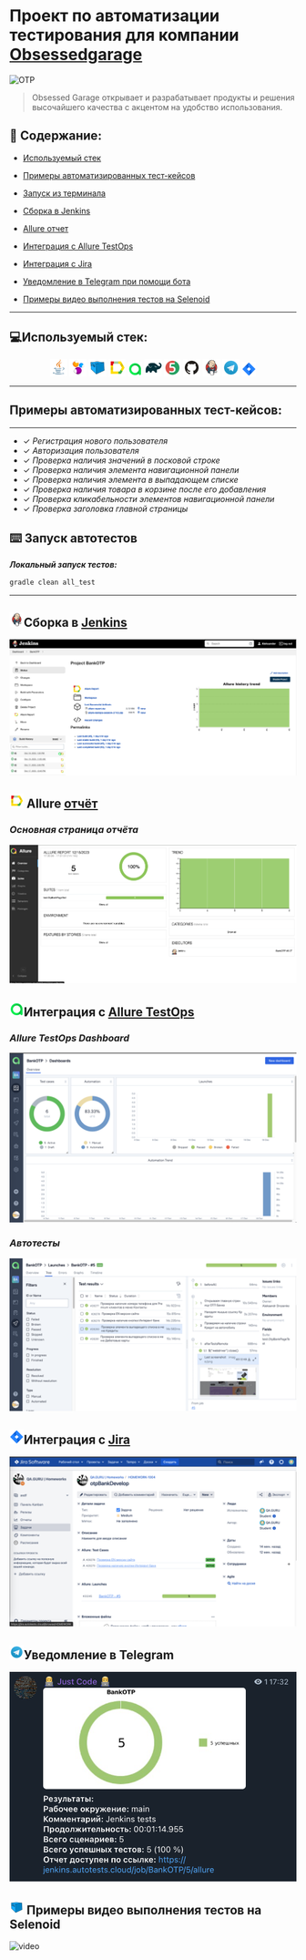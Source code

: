 # Проект по автоматизации тестирования для компании [Obsessedgarage](https://www.obsessedgarage.com/)

<img alt="OTP" src="src/media/screenshots/bankPage.png">

> Obsessed Garage открывает и разрабатывает продукты и решения высочайшего качества с акцентом на удобство использования.

## :scroll: Содержание:
* <a href="#tools">Используемый стек</a>
* <a href="#cases">Примеры автоматизированных тест-кейсов</a>
* <a href="#console">Запуск из терминала</a>
* <a href="#jenkins">Сборка в Jenkins</a>
* <a href="#allure">Allure отчет</a>
* <a href="#allure-testops">Интеграция с Allure TestOps</a>
* <a href="#jira">Интеграция с Jira</a>

* <a href="#telegram">Уведомление в Telegram при помощи бота</a>

* <a href="#video">Примеры видео выполнения тестов на Selenoid</a>

____
<a id="tools"></a>
## :computer:<a name="Используемый стек">**Используемый стек:**</a>

<p align="center">
<a href="https://www.java.com/"><img width="6%" title="Java" src="media/logo/Java.svg"></a>
<a href="https://selenide.org/"><img width="6%" title="Selenide" src="media/logo/Selenide.svg"></a>
<a href="https://aerokube.com/selenoid/"><img width="6%" title="Selenoid" src="media/logo/Selenoid.svg"></a>
<a href="https://github.com/allure-framework/allure2"><img width="6%" title="Allure Report" src="media/logo/Allure.svg"></a>
<a href="https://qameta.io/"><img width="5%" title="Allure TestOps" src="media/logo/Allure_TO.svg"></a>
<a href="https://gradle.org/"><img width="6%" title="Gradle" src="media/logo/Gradle.svg"></a>
<a href="https://junit.org/junit5/"><img width="6%" title="JUnit5" src="media/logo/Junit5.svg"></a>
<a href="https://github.com/"><img width="6%" title="GitHub" src="media/logo/GitHub.svg"></a>
<a href="https://www.jenkins.io/"><img width="6%" title="Jenkins" src="media/logo/Jenkins.svg"></a>
<a href="https://web.telegram.org/a/"><img width="6%" title="Telegram" src="media/logo/Telegram.svg"></a>
<a href="https://www.atlassian.com/ru/software/jira/"><img width="5%" title="Jira" src="media/logo/Jira.svg"></a>
</p>

____
<a id="cases"></a>
## <a name="Примеры автоматизированных тест-кейсов">**Примеры автоматизированных тест-кейсов:**</a>
____
- ✓ *Регистрация нового пользователя*
- ✓ *Авторизация пользователя*
- ✓ *Проверка наличия значений в посковой строке*
- ✓ *Проверка наличия элемента навигационной панели*
- ✓ *Проверка наличия элемента в выпадающем списке*
- ✓ *Проверка наличия товара в корзине после его добавления*
- ✓ *Проверка кликабельности элементов навигационной панели*
- ✓ *Проверка заголовка главной страницы*



<a id="console"></a>
## :keyboard: Запуск автотестов

***Локальный запуск тестов:***
```bash  
gradle clean all_test
```
____
<a id="jenkins"></a>
## <img alt="Jenkins" height="25" src="media/logo/Jenkins.svg" width="25"/></a><a name="Сборка"></a>Сборка в [Jenkins](https://jenkins.autotests.cloud/job/BankOTP/)</a>
<p align="center">  
<a href="https://jenkins.autotests.cloud/job/BankOTP/"><img src="media/screenshots/jenkins.png" alt="Jenkins"/></a>  
</p>

<a id="allure"></a>
## <img src="media/logo/Allure.svg" width="25" height="25"  alt="Allure"/></a> Allure <a target="_blank" href="https://jenkins.autotests.cloud/job/BankOTP/allure/">отчёт</a>

### *Основная страница отчёта*

<p align="center">  
<img title="Allure Overview Dashboard" src="media/screenshots/allureReport.png">  
</p>  

<a id="allure-testops"></a>
## <img src="media/logo/Allure_TO.svg" width="25" height="25"  alt="Allure"/></a>Интеграция с <a target="_blank" href="https://allure.autotests.cloud/project/3879/dashboards">Allure TestOps</a>
### *Allure TestOps Dashboard*

<p align="center">  
<img title="Allure TestOps Dashboard" src="media/screenshots/allureTestOps.png">  
</p>  

### *Автотесты*


<p align="center">  
<img title="Allure TestOps Tests" src="media/screenshots/allureAutoTest.png">  
</p>

<a id="jira"></a>
## <img src="media/logo/Jira.svg" width="25" height="25"  alt="Allure"/></a>Интеграция с <a target="_blank" href="https://jira.autotests.cloud/browse/HOMEWORK-1004">Jira</a>

<p align="center">  
<img title="Jira" src="media/screenshots/jira.png">  
</p>

<a id="telegram"></a>
## <img src="media/logo/Telegram.svg" width="25" height="25"  alt="Allure"/></a>Уведомление в Telegram 

<p align="center">  
<img title="Allure Overview Dashboard" src="media/screenshots/telegram.png">  
</p>

<a id="video"></a>
## <img src="media/logo/Selenoid.svg" width="25" height="25"  alt="Selenoid"/></a> Примеры видео выполнения тестов на Selenoid



<img title="Selenoid Video" src="media/screenshots/Video.gif" width="650" height="350"  alt="video">  
